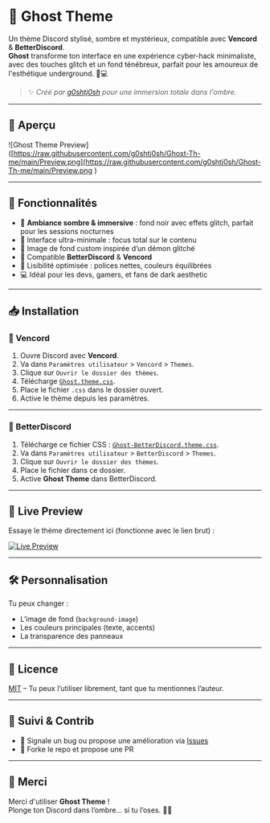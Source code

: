 # 👻 Ghost Theme

Un thème Discord stylisé, sombre et mystérieux, compatible avec **Vencord** & **BetterDiscord**.  
**Ghost** transforme ton interface en une expérience cyber-hack minimaliste, avec des touches glitch et un fond ténébreux, parfait pour les amoureux de l'esthétique underground. 🖤💻

> ✨ *Créé par [g0shtj0sh](https://github.com/g0shtj0sh) pour une immersion totale dans l'ombre.*

---

## 🌌 Aperçu

![Ghost Theme Preview]([https://raw.githubusercontent.com/g0shtj0sh/Ghost-Th-me/main/Preview.png](https://raw.githubusercontent.com/g0shtj0sh/Ghost-Th-me/main/Preview.png
)

---

## 🧩 Fonctionnalités

- 🖤 **Ambiance sombre & immersive** : fond noir avec effets glitch, parfait pour les sessions nocturnes
- 🧠 Interface ultra-minimale : focus total sur le contenu
- 👹 Image de fond custom inspirée d’un démon glitché
- 🧪 Compatible **BetterDiscord** & **Vencord**
- 🎯 Lisibilité optimisée : polices nettes, couleurs équilibrées
- 💻 Idéal pour les devs, gamers, et fans de dark aesthetic

---

## 📥 Installation

### 🔮 Vencord

1. Ouvre Discord avec **Vencord**.
2. Va dans `Paramètres utilisateur` > `Vencord` > `Themes`.
3. Clique sur `Ouvrir le dossier des thèmes`.
4. Télécharge [`Ghost.theme.css`](https://github.com/g0shtj0sh/Ghost-Th-me/raw/main/Ghost-BetterDiscord.theme.css).
5. Place le fichier `.css` dans le dossier ouvert.
6. Active le thème depuis les paramètres.

---

### 👻 BetterDiscord

1. Télécharge ce fichier CSS : [`Ghost-BetterDiscord.theme.css`](https://github.com/g0shtj0sh/Ghost-Th-me/raw/main/Ghost-BetterDiscord.theme.css).
2. Va dans `Paramètres utilisateur` > `BetterDiscord` > `Themes`.
3. Clique sur `Ouvrir le dossier des thèmes`.
4. Place le fichier dans ce dossier.
5. Active **Ghost Theme** dans BetterDiscord.

---

## 🔎 Live Preview

Essaye le thème directement ici (fonctionne avec le lien brut) :

[![Live Preview](https://img.shields.io/badge/%F0%9F%91%89%20Preview%20en%20direct-5865F2?style=for-the-badge&logo=discord&logoColor=white)](https://discord-preview.vercel.app/?file=https://raw.githubusercontent.com/g0shtj0sh/Ghost-Th-me/main/Ghost-BetterDiscord.theme.css)

---

## 🛠️ Personnalisation

Tu peux changer :
- L’image de fond (`background-image`)
- Les couleurs principales (texte, accents)
- La transparence des panneaux

---

## 📄 Licence

[MIT](https://choosealicense.com/licenses/mit/) – Tu peux l’utiliser librement, tant que tu mentionnes l’auteur.

---

## 🔗 Suivi & Contrib

- 🐛 Signale un bug ou propose une amélioration via [Issues](https://github.com/g0shtj0sh/Ghost-Th-me/issues)
- 🍴 Forke le repo et propose une PR

---

## 🙏 Merci

Merci d'utiliser **Ghost Theme** !  
Plonge ton Discord dans l’ombre... si tu l’oses. 👻💀
